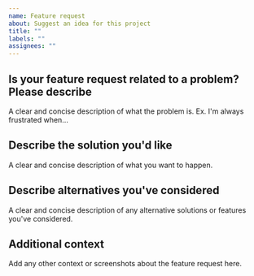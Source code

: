 ```yaml
---
name: Feature request
about: Suggest an idea for this project
title: ""
labels: ""
assignees: ""
---
```


## Is your feature request related to a problem? Please describe

A clear and concise description of what the problem is. Ex. I'm always frustrated when...

## Describe the solution you'd like

A clear and concise description of what you want to happen.

## Describe alternatives you've considered

A clear and concise description of any alternative solutions or features you've considered.

## Additional context

Add any other context or screenshots about the feature request here.
